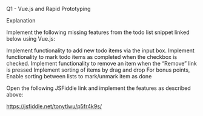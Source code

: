 Q1 - Vue.js and Rapid Prototyping

Explanation

Implement the following missing features from the todo list snippet linked below using Vue.js:

Implement functionality to add new todo items via the input box.
Implement functionality to mark todo items as completed when the checkbox is checked.
Implement functionality to remove an item when the “Remove” link is pressed
Implement sorting of items by drag and drop
For bonus points, Enable sorting between lists to mark/unmark item as done

Open the following JSFiddle link and implement the features as described above:

https://jsfiddle.net/tonytlwu/p5fr4k9s/ 
